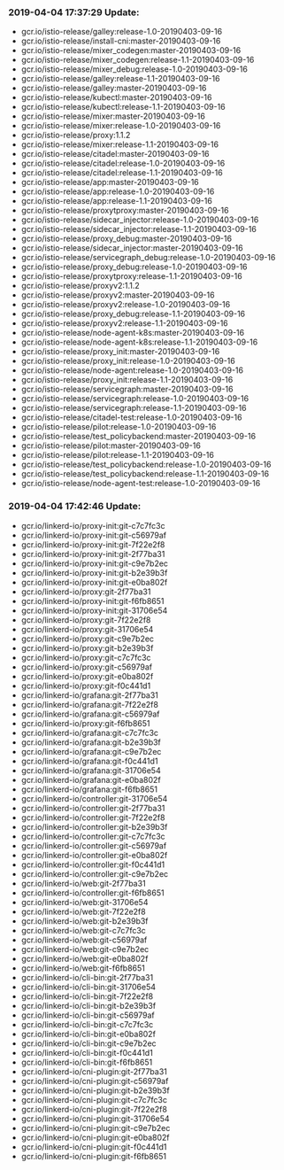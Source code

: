 ### 2019-04-04 17:37:29 Update:

- gcr.io/istio-release/galley:release-1.0-20190403-09-16
- gcr.io/istio-release/install-cni:master-20190403-09-16
- gcr.io/istio-release/mixer_codegen:master-20190403-09-16
- gcr.io/istio-release/mixer_codegen:release-1.1-20190403-09-16
- gcr.io/istio-release/mixer_debug:release-1.0-20190403-09-16
- gcr.io/istio-release/galley:release-1.1-20190403-09-16
- gcr.io/istio-release/galley:master-20190403-09-16
- gcr.io/istio-release/kubectl:master-20190403-09-16
- gcr.io/istio-release/kubectl:release-1.1-20190403-09-16
- gcr.io/istio-release/mixer:master-20190403-09-16
- gcr.io/istio-release/mixer:release-1.0-20190403-09-16
- gcr.io/istio-release/proxy:1.1.2
- gcr.io/istio-release/mixer:release-1.1-20190403-09-16
- gcr.io/istio-release/citadel:master-20190403-09-16
- gcr.io/istio-release/citadel:release-1.0-20190403-09-16
- gcr.io/istio-release/citadel:release-1.1-20190403-09-16
- gcr.io/istio-release/app:master-20190403-09-16
- gcr.io/istio-release/app:release-1.0-20190403-09-16
- gcr.io/istio-release/app:release-1.1-20190403-09-16
- gcr.io/istio-release/proxytproxy:master-20190403-09-16
- gcr.io/istio-release/sidecar_injector:release-1.0-20190403-09-16
- gcr.io/istio-release/sidecar_injector:release-1.1-20190403-09-16
- gcr.io/istio-release/proxy_debug:master-20190403-09-16
- gcr.io/istio-release/sidecar_injector:master-20190403-09-16
- gcr.io/istio-release/servicegraph_debug:release-1.0-20190403-09-16
- gcr.io/istio-release/proxy_debug:release-1.0-20190403-09-16
- gcr.io/istio-release/proxytproxy:release-1.1-20190403-09-16
- gcr.io/istio-release/proxyv2:1.1.2
- gcr.io/istio-release/proxyv2:master-20190403-09-16
- gcr.io/istio-release/proxyv2:release-1.0-20190403-09-16
- gcr.io/istio-release/proxy_debug:release-1.1-20190403-09-16
- gcr.io/istio-release/proxyv2:release-1.1-20190403-09-16
- gcr.io/istio-release/node-agent-k8s:master-20190403-09-16
- gcr.io/istio-release/node-agent-k8s:release-1.1-20190403-09-16
- gcr.io/istio-release/proxy_init:master-20190403-09-16
- gcr.io/istio-release/proxy_init:release-1.0-20190403-09-16
- gcr.io/istio-release/node-agent:release-1.0-20190403-09-16
- gcr.io/istio-release/proxy_init:release-1.1-20190403-09-16
- gcr.io/istio-release/servicegraph:master-20190403-09-16
- gcr.io/istio-release/servicegraph:release-1.0-20190403-09-16
- gcr.io/istio-release/servicegraph:release-1.1-20190403-09-16
- gcr.io/istio-release/citadel-test:release-1.0-20190403-09-16
- gcr.io/istio-release/pilot:release-1.0-20190403-09-16
- gcr.io/istio-release/test_policybackend:master-20190403-09-16
- gcr.io/istio-release/pilot:master-20190403-09-16
- gcr.io/istio-release/pilot:release-1.1-20190403-09-16
- gcr.io/istio-release/test_policybackend:release-1.0-20190403-09-16
- gcr.io/istio-release/test_policybackend:release-1.1-20190403-09-16
- gcr.io/istio-release/node-agent-test:release-1.0-20190403-09-16
### 2019-04-04 17:42:46 Update:

- gcr.io/linkerd-io/proxy-init:git-c7c7fc3c
- gcr.io/linkerd-io/proxy-init:git-c56979af
- gcr.io/linkerd-io/proxy-init:git-7f22e2f8
- gcr.io/linkerd-io/proxy-init:git-2f77ba31
- gcr.io/linkerd-io/proxy-init:git-c9e7b2ec
- gcr.io/linkerd-io/proxy-init:git-b2e39b3f
- gcr.io/linkerd-io/proxy-init:git-e0ba802f
- gcr.io/linkerd-io/proxy:git-2f77ba31
- gcr.io/linkerd-io/proxy-init:git-f6fb8651
- gcr.io/linkerd-io/proxy-init:git-31706e54
- gcr.io/linkerd-io/proxy:git-7f22e2f8
- gcr.io/linkerd-io/proxy:git-31706e54
- gcr.io/linkerd-io/proxy:git-c9e7b2ec
- gcr.io/linkerd-io/proxy:git-b2e39b3f
- gcr.io/linkerd-io/proxy:git-c7c7fc3c
- gcr.io/linkerd-io/proxy:git-c56979af
- gcr.io/linkerd-io/proxy:git-e0ba802f
- gcr.io/linkerd-io/proxy:git-f0c441d1
- gcr.io/linkerd-io/grafana:git-2f77ba31
- gcr.io/linkerd-io/grafana:git-7f22e2f8
- gcr.io/linkerd-io/grafana:git-c56979af
- gcr.io/linkerd-io/proxy:git-f6fb8651
- gcr.io/linkerd-io/grafana:git-c7c7fc3c
- gcr.io/linkerd-io/grafana:git-b2e39b3f
- gcr.io/linkerd-io/grafana:git-c9e7b2ec
- gcr.io/linkerd-io/grafana:git-f0c441d1
- gcr.io/linkerd-io/grafana:git-31706e54
- gcr.io/linkerd-io/grafana:git-e0ba802f
- gcr.io/linkerd-io/grafana:git-f6fb8651
- gcr.io/linkerd-io/controller:git-31706e54
- gcr.io/linkerd-io/controller:git-2f77ba31
- gcr.io/linkerd-io/controller:git-7f22e2f8
- gcr.io/linkerd-io/controller:git-b2e39b3f
- gcr.io/linkerd-io/controller:git-c7c7fc3c
- gcr.io/linkerd-io/controller:git-c56979af
- gcr.io/linkerd-io/controller:git-e0ba802f
- gcr.io/linkerd-io/controller:git-f0c441d1
- gcr.io/linkerd-io/controller:git-c9e7b2ec
- gcr.io/linkerd-io/web:git-2f77ba31
- gcr.io/linkerd-io/controller:git-f6fb8651
- gcr.io/linkerd-io/web:git-31706e54
- gcr.io/linkerd-io/web:git-7f22e2f8
- gcr.io/linkerd-io/web:git-b2e39b3f
- gcr.io/linkerd-io/web:git-c7c7fc3c
- gcr.io/linkerd-io/web:git-c56979af
- gcr.io/linkerd-io/web:git-c9e7b2ec
- gcr.io/linkerd-io/web:git-e0ba802f
- gcr.io/linkerd-io/web:git-f6fb8651
- gcr.io/linkerd-io/cli-bin:git-2f77ba31
- gcr.io/linkerd-io/cli-bin:git-31706e54
- gcr.io/linkerd-io/cli-bin:git-7f22e2f8
- gcr.io/linkerd-io/cli-bin:git-b2e39b3f
- gcr.io/linkerd-io/cli-bin:git-c56979af
- gcr.io/linkerd-io/cli-bin:git-c7c7fc3c
- gcr.io/linkerd-io/cli-bin:git-e0ba802f
- gcr.io/linkerd-io/cli-bin:git-c9e7b2ec
- gcr.io/linkerd-io/cli-bin:git-f0c441d1
- gcr.io/linkerd-io/cli-bin:git-f6fb8651
- gcr.io/linkerd-io/cni-plugin:git-2f77ba31
- gcr.io/linkerd-io/cni-plugin:git-c56979af
- gcr.io/linkerd-io/cni-plugin:git-b2e39b3f
- gcr.io/linkerd-io/cni-plugin:git-c7c7fc3c
- gcr.io/linkerd-io/cni-plugin:git-7f22e2f8
- gcr.io/linkerd-io/cni-plugin:git-31706e54
- gcr.io/linkerd-io/cni-plugin:git-c9e7b2ec
- gcr.io/linkerd-io/cni-plugin:git-e0ba802f
- gcr.io/linkerd-io/cni-plugin:git-f0c441d1
- gcr.io/linkerd-io/cni-plugin:git-f6fb8651
